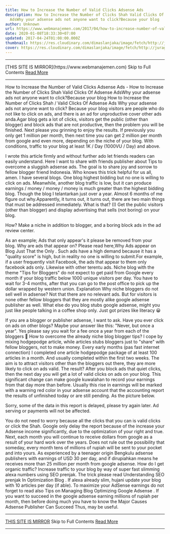 ```yaml
---
title: How to Increase the Number of Valid Clicks Adsense Ads
description: How to Increase the Number of Clicks Shah Valid Clicks Of Adsense
  AdsWhy your adsense ads not anyone want to click?Because your blog
author: Unknown
url: https://www.webmanajemen.com/2017/04/how-to-increase-number-of-valid-clicks-adsense.html
date: 2020-01-08T18:33:30+07:00
updated: 2017-04-24T01:08:00.000Z
thumbnail: https://res.cloudinary.com/dimaslanjaka/image/fetch/http://juragancipir.com/wp-content/uploads/2013/12/Halo-adsense-300x300.jpg
cover: https://res.cloudinary.com/dimaslanjaka/image/fetch/http://juragancipir.com/wp-content/uploads/2013/12/Halo-adsense-300x300.jpg
---
```


<hr/> [THIS SITE IS MIRROR](https://www.webmanajemen.com) Skip to Full Contents <a href="https://www.webmanajemen.com/2017/04/how-to-increase-number-of-valid-clicks-adsense.html" rel="follow" class="button" id="read-more">Read More</a> <hr/> How to Increase the Number of Valid Clicks Adsense Ads - How to Increase the Number of Clicks Shah Valid Clicks Of Adsense AdsWhy your adsense ads not anyone want to click?Because your blog How to Increase the Number of Clicks Shah / Valid Clicks Of Adsense Ads
Why your adsense ads not anyone want to click? Because your blog visitors are people who do not like to click on ads, and there is an ad for unproductive cover other ads anda.Agar blog gets a lot of clicks, visitors get the public (other than blogger) and block ads that are not productive, then the problem you will be finished. Next please you grinning to enjoy the results.
If previously you only get 1 million per month, then next time you can get 2 million per month from google and even more, depending on the niche of your blog. With conditions, traffic to your blog at least 1K / Day (1000VU / Day) and above.







I wrote this article firmly and without further ado let friends readers can easily understand.
Here I want to share with friends publisher about Tips to overcome a sluggish adsense ads. The goal is to share joy and sorrow to fellow blogger friend Indonesia. Who knows this trick helpful for us all, amen.
I have several blogs. One blog highest bidding but no one is willing to click on ads. Meanwhile, another blog traffic is low, but it can produce earnings / money / money / money is much greater than the highest bidding blog. Though the blog I telantarkan just over a year.
Almost 6 months of me figure out why.Apparently, it turns out, it turns out, there are two main things that must be addressed immediately.
What is that?
(I) Get the public visitors (other than blogger) and display advertising that sells (not boring) on ​​your blog.

How? Make a niche in addition to blogger, and a boring block ads in the ad review center.

As an example; Ads that only appear's it please be removed from your blog. Why are ads that appear on? Please read here,Why Ads appear on Blog Just That the Only . Such ads have a high demand because it has a "quality score" is high, but in reality no one is willing to submit.For example, if a user frequently visit Facebook, the ads that appear to them only facebook ads only. Likewise with other terentu ads.
Niche blog with the theme "Tips for Bloggers" do not expect to get paid from Google every month if your blog traffic below 1000 unique visitors per day. You have to wait for 3-4 months, after that you can go to the post office to pick up the dollar wrapped by western union.
Explanation
Why niche bloggers do not sell well in adsense?
Not that there are no relevant ads. But for visitors is none other fellow bloggers that they are mostly alike google adsense publisher as well. What else do you blog stubs google adsense, might you just like people talking in a coffee shop only. Just got prizes like literacy 😀

If you are a blogger or publisher adsense, I want to ask. Have you ever click on ads on other blogs? Maybe your answer like this: "Never, but once a year". Yes please say you wait for a fee once a year from each of the bloggers 🙂
How to overcome the already niche blog blogger tips?
I cope by mixing hodgepodge article, while articles stubs bloggers just to "share" with fellow bloggers, not to make money. Every early months (pas fast internet connection) I completed one article hodgepodge package of at least 100 articles in a month. And usually completed within the first two weeks. The aim is to attract visitors other than the bloggers out there, they are more likely to click on ads valid.
The result?
After you block ads that quiet clicks, then the next day you will get a lot of valid clicks on ads on your blog. This significant change can make google kuwalahan to record your earnings from that day more than before.
Usually this rise in earnings will be marked with a warning red color in your adsense account that the accounting report the results of unfinished today or are still pending. As the picture below.


Sorry, some of the data in this report is delayed, please try again later. Ad serving or payments will not be affected.

You do not need to worry because all the clicks that you can is valid clicks or click the Shah. Google only delay the report because of the increase your Adsense income significantly, due to the optimization of your right and true.
Next, each month you will continue to receive dollars from google as a result of your hard work over the years. Does not rule out the possibility that someday, every month tens of millions of rupiah will be sent to your pocket and into yours. As experienced by a teenager origin Bengkulu adsense publishers with earnings of USD 30 per day, and if dirupiahkan means he receives more than 25 million per month from google adsense.
How do I get organic traffic?
Increase traffic to your blog by way of super fast slimming alexa numbers using SEO prenjak. The trick please read Understanding SEO prenjak In Optimization Blog .
If alexa already slim, hujani update your blog with 10 articles per day (if able). To maximize your AdSense earnings do not forget to read also Tips on Managing Blog Optimizing Google Adsense .
If you want to succeed in the google adsense earning millions of rupiah per month, then before doing much you have to know the Major Causes Adsense Publisher Can Succeed
Thus, may be useful. <hr/> [THIS SITE IS MIRROR](https://www.webmanajemen.com) Skip to Full Contents <a href="https://www.webmanajemen.com/2017/04/how-to-increase-number-of-valid-clicks-adsense.html" rel="follow" class="button" id="read-more">Read More</a> <hr/>